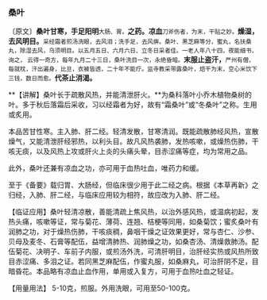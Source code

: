 ### 桑叶

〔原文〕**桑叶甘寒，手足阳明**<small>大肠、胃。</small>**之药。凉血**<small>刀斧伤者，为末，干贴之妙。</small>**燥湿，去风明目。**<small>采经霜者煎汤洗眼，去风泪；洗手足，去风痹。桑叶、黑芝麻等分，蜜丸，名扶桑丸，除湿去风，乌须明目。以五月五日、六月六日、立冬日采者佳。一老人年八十四，夜能细书，询之， 云得一奇方，每年九月二十三日，桑叶洗目一次，永绝昏暗。</small>**末服止盗汗，**<small>严州有僧，每就枕，汗出遍身，比旦，衣被皆透，二十年不能疗。监寺教采带露桑叶，焙干为末，空心米饮下三钱，数日而愈。</small>**代茶止消渴。**

**【讲解】桑叶长于疏散风热，并能清泄肝火。**为桑科落叶小乔木植物桑树的叶。多于秋后落霜后采收，习以经霜者为好，故有“霜桑叶”或“冬桑叶”之称。生用或炙用。

本品苦甘性寒。主入肺、肝二经。轻清发散，甘寒清润。既能疏散肺经风热，宣散燥气，又能清泄肝经邪热，以利头目。故凡风热袭肺，发热咳嗽，或燥热伤肺，干咳无痰，以及风热上攻或肝火上炎的头痛头晕，目赤涩痛等症，均为常用之品。

此外，桑叶还兼有凉血之功，亦可用于血热吐血，唯药力和缓。

至于《备要》载归胃、大肠经，但临床很少用于此二经之病。根据《本草再新》之归经，入肺、肝二经，与临床应用较为相符，故应改为入肺、肝二经。

【临证应用】桑叶轻清凉散，善能清疏上焦风热，以治外感风热，或温病初起，发热头痛，咳嗽等证，常与菊花、薄荷、连翘、桔梗等同用，如桑菊饮；蜜炙桑叶有润肺之功，对于燥热伤肺，干咳痰稠，鼻咽干燥之证效果更好，常与杏仁、沙参、贝母及麦冬、石膏等配伍，益增清肺热、润肺燥之功，如桑杏汤、清燥救肺汤。配伍菊花、决明子、车前子内服，或煎汤外洗，可清肝明目，治肝经实热或风热所致目赤涩痛、多泪之证。若同黑芝麻配伍，作蜜丸服，如桑麻丸，可治肝阴不足，目暗昏花。本品略有凉血止血作用，单用或入复方，可用于血热吐血之轻证。

【用量用法】 5-10克，煎服。外用洗眼，可用至50-100克。